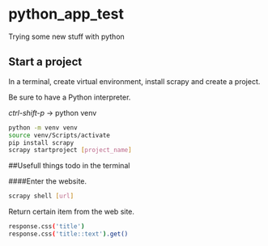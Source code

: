 # python_app_test

Trying some new stuff with python

## Start a project

In a terminal, create virtual environment, install scrapy and create a project.

Be sure to have a Python interpreter.

_ctrl-shift-p_ -> python venv

```bash
python -m venv venv
source venv/Scripts/activate
pip install scrapy
scrapy startproject [project_name]
```

##Usefull things todo in the terminal

####Enter the website.

```bash
scrapy shell [url]
```

Return certain item from the web site.

```bash
response.css('title')
response.css('title::text').get()
```
